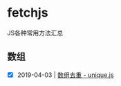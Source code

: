 # fetchjs
JS各种常用方法汇总

## 数组
- [x] 2019-04-03 | [数组去重 - unique.js](https://github.com/liangfengbo/JSFunction/blob/master/unique.js)
